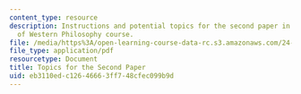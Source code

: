 ```yaml
---
content_type: resource
description: Instructions and potential topics for the second paper in the Classics
  of Western Philosophy course.
file: /media/https%3A/open-learning-course-data-rc.s3.amazonaws.com/24-01-classics-of-western-philosophy-spring-2016/eb3110edc12646663ff748cfec099b9d_MIT24_01S16_Paper2.pdf
file_type: application/pdf
resourcetype: Document
title: Topics for the Second Paper
uid: eb3110ed-c126-4666-3ff7-48cfec099b9d
---
```

